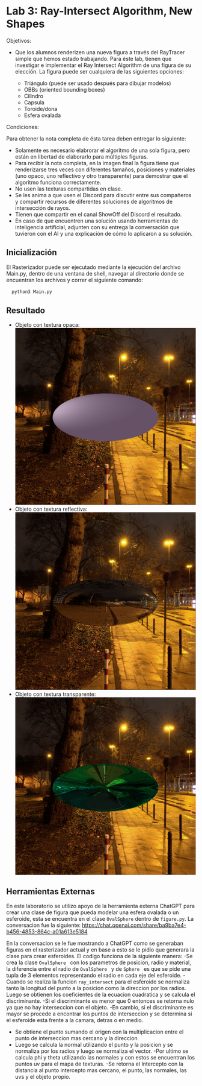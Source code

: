 # Lab 3: Ray-Intersect Algorithm, New Shapes
Objetivos:

- Que los alumnos renderizen una nueva figura a través del RayTracer simple que hemos estado trabajando.
Para éste lab, tienen que investigar e implementar el Ray Intersect Algorithm de una figura de su elección. La figura puede ser cualquiera de las siguientes opciones:

  - Triángulo (puede ser usado después para dibujar modelos)
  - OBBs (oriented bounding boxes)
  - Cilindro
  - Capsula
  - Toroide/dona
  - Esfera ovalada


Condiciones:

Para obtener la nota completa de ésta tarea deben entregar lo siguiente:

- Solamente es necesario elabrorar el algoritmo de una sola figura, pero están en libertad de elaborarlo para múltiples figuras.
- Para recibir la nota completa, en la imagen final la figura tiene que renderizarse tres veces con diferentes tamaños, posiciones y materiales (uno opaco, uno reflectivo y otro transparente) para demostrar que el algoritmo funciona correctamente.
- No usen las texturas compartidas en clase.
- Se les anima a que usen el Discord para discutir entre sus compañeros y compartir recursos de diferentes soluciones de algoritmos de intersección de rayos.
- Tienen que compartir en el canal ShowOff del Discord el resultado.
- En caso de que encuentren una solución usando herramientas de inteligencia artificial, adjunten con su entrega la conversación que tuvieron con el AI y una explicación de cómo lo aplicaron a su solución.


## Inicialización
El Rasterizador puede ser ejecutado mediante la ejecución del archivo Main.py, dentro de una ventana de shell, navegar al directorio donde se encuentran los archivos y correr el siguiente comando:
  ```bash
    python3 Main.py
  ```  

## Resultado
- Objeto con textura opaca:
 ![Alt text](/Opaque.png)
- Objeto con textura reflectiva:
 ![Alt text](/Mirror.png)
- Objeto con textura transparente:
 ![Alt text](/Transparent.png)

## Herramientas Externas
En este laboratorio se utilizo apoyo de la herramienta externa ChatGPT para crear una clase de figura que pueda modelar una esfera ovalada o un esferoide, esta se encuentra en el clase ```OvalSphere``` dentro de ```figure.py```. La conversacion fue la siguiente: https://chat.openai.com/share/ba9ba7e4-b456-4853-864c-a01a613e5184

En la conversacion se le fue mostrando a ChatGPT como se generaban figuras en el rasterizador actual y en base a esto se le pidio que generara la clase para crear esferoides. El codigo funciona de la siguiente manera:
-Se crea la clase  ```OvalSphere ``` con los parametros de posicion, radio y material, la diferencia entre el radio de  ```OvalSphere ``` y de  ```Sphere ``` es que se pide una tupla de 3 elementos representando el radio en cada eje del esferoide.
-Cuando se realiza la funcion ```ray_intersect``` para el esferoide se normaliza tanto la longitud del punto a la posicion como la direccion por los radios. Luego se obtienen los coeficientes de la ecuacion cuadratica y se calcula el discriminante.
-Si el discriminante es menor que 0 entonces se retorna nulo ya que no hay interseccion con el objeto.
-En cambio, si el discriminante es mayor se procede a encontrar los puntos de interseccion y se determina si el esferoide esta frente a la camara, detras o en medio.
- Se obtiene el punto sumando el origen con la multiplicacion entre el punto de interseccion mas cercano y la direccion
- Luego se calcula la normal utilizando el punto y la posicion y se normaliza por los radios y luego se normaliza el vector.
-Por ultimo se calcula phi y theta utilizando las normales y con estos se encuentran los puntos uv para el mapa de texturas.
-Se retorna el Intercepto con la distancia al punto intercepto mas cercano, el punto, las normales, las uvs y el objeto propio.
